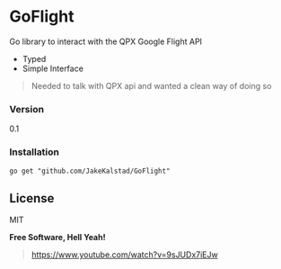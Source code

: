 # GoFlight

Go library to interact with the QPX Google Flight API

  - Typed
  - Simple Interface

> Needed to talk with QPX api and wanted a clean way of doing so

### Version
0.1

### Installation
    go get "github.com/JakeKalstad/GoFlight"

License
----
MIT


**Free Software, Hell Yeah!**
> https://www.youtube.com/watch?v=9sJUDx7iEJw
